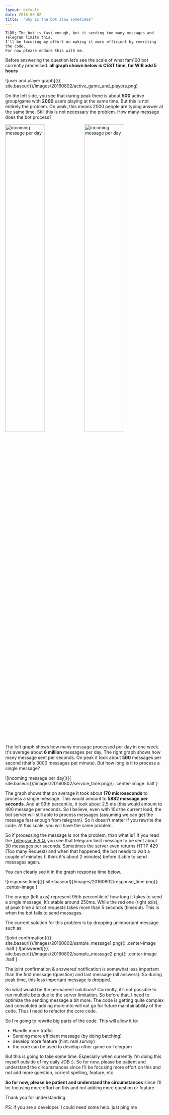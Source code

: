 ```yaml
---
layout: default
date: 2016-08-02
title:  "why is the bot slow sometimes"
---
```


```
TLDR; The bot is fast enough, but it sending too many messages and Telegram limits this.
I'll be focusing my effort on making it more efficient by rewriting the code.
For now please endure this with me. 
```

Before answering the question let’s see the scale of what fam100 bot currently processed. **all graph shown below is CEST time, for WIB add 5 hours**

![user and player graph]({{ site.baseurl}}/images/20160802/active_game_and_players.png)

On the left side, you see that during peak there is about **500** active group/game with **2000** users playing at the same time. But this is not entirely the problem. On peak, this means 2000 people are typing answer at the same time. Still this is not necessary the problem. How many message does the bot process?

<img src="{{ site.baseurl}}/images/20160802/incoming_message_perday.png" alt="incoming message per day" width="50%" style="float:left">
<img src="{{ site.baseurl}}/images/20160802/incoming_message_persec.png" alt="incoming message per day" width="50%" style="">

The left graph shows how many message processed per day in one week. It's average about **6 million** messages per day. The right graph shows how many message sent per seconds. On peak it took about **500** messages per second (that's 3000 messages per minute). But how long is it to process a single message? 

![incoming message per day]({{ site.baseurl}}/images/20160802/service_time.png){: .center-image .half }

The graph shows that on average it took about **170 microseconds** to process a single message. This would amount to **5882 message per seconds**. And at 99th percentile, it took about 2.5 ms (this would amount to 400 message per seconds. So I believe, even with 10x the current load, the bot server will still able to process messages (assuming we can get the message fast enough from telegram).
So it doesn’t matter if you rewrite the code. At this scale, you will have the same problem.

So if processing the message is not the problem, than what is? If you read the [Telegram F.A.Q.](https://core.telegram.org/bots/faq#my-bot-is-hitting-limits-how-do-i-avoid-this) you see that telegram limit message to be sent about 30 messages per seconds. Sometimes the server even returns HTTP 429 (Too many Request) and when that happened, the bot needs to wait a couple of minutes (I think it's about 2 minutes) before it able to send messages again.

You can clearly see it in the graph response time below.

![response time]({{ site.baseurl}}/images/20160802/response_time.png){: .center-image }

The orange (left axis) represent 95th percentile of how long it takes to send a single message, It’s stable around 250ms. While the red one (right axis), at peak time a lot of requests takes more than 5 seconds (timeout). This is when the bot fails to send messages.

The current solution for this problem is by dropping unimportant message such as

![joint confirmation]({{ site.baseurl}}/images/20160802/sample_message1.png){: .center-image .half }
![answered]({{ site.baseurl}}/images/20160802/sample_message2.png){: .center-image .half }

The joint confirmation & answered notification is somewhat less important than the first message (question) and last message (all answers). So during peak time, this less important message is dropped.

So what would be the permanent solutions?
Currently, it’s not possible to run multiple bots due to the server limitation. So before that, I need to optimize the sending message a bit more. The code is getting quite complex and convoluted adding more into will not go for future maintainability of the code. Thus I need to refactor the core code.

So I’m going to rewrite big parts of the code. This will allow it to:

* Handle more traffic
* Sending more efficient message (by doing batching)
* develop more feature (hint: *real survey*)
* the core can be used to develop other game on Telegram

But this is going to take some time. Especially when currently I’m doing this myself outside of my daily JOB :).
So for now, please be patient and understand the circumstances since I’ll be focusing more effort on this and not add more question, correct spelling, feature, etc.

**So for now, please be patient and understand the circumstances** since I'll be focusing more effort on this and not adding more question or feature.

Thank you for understanding

PS: if you are a developer. I could need some help. just ping me
